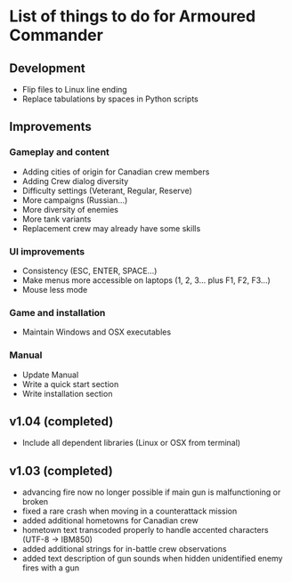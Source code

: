 # List of things to do for Armoured Commander

## Development
- Flip files to Linux line ending
- Replace tabulations by spaces in Python scripts

## Improvements
### Gameplay and content
- Adding cities of origin for Canadian crew members
- Adding Crew dialog diversity
- Difficulty settings (Veterant, Regular, Reserve)
- More campaigns (Russian...)
- More diversity of enemies
- More tank variants
- Replacement crew may already have some skills
  
### UI improvements
- Consistency (ESC, ENTER, SPACE...)
- Make menus more accessible on laptops (1, 2, 3... plus F1, F2, F3...)
- Mouse less mode
  
### Game and installation
- Maintain Windows and OSX executables
  
### Manual
- Update Manual
- Write a quick start section
- Write installation section

## v1.04 (completed)
- Include all dependent libraries (Linux or OSX from terminal)

## v1.03 (completed)
- advancing fire now no longer possible if main gun is malfunctioning or broken
- fixed a rare crash when moving in a counterattack mission
- added additional hometowns for Canadian crew
- hometown text transcoded properly to handle accented characters (UTF-8 -> IBM850)
- added additional strings for in-battle crew observations
- added text description of gun sounds when hidden unidentified enemy fires with a gun
